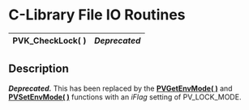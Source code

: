 # C-Library File IO Routines

**PVK_CheckLock( )** |  **_Deprecated_**  
---|---  
  
## Description

**_Deprecated._** This has been replaced by the **[PVGetEnvMode( )](getenvmode.md)** and **[PVSetEnvMode( )](setenvmode.md)** functions with an _iFlag_ setting of PV_LOCK_MODE.
